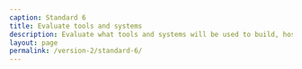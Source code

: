 ```yaml
---
caption: Standard 6
title: Evaluate tools and systems
description: Evaluate what tools and systems will be used to build, host, operate and measure the service, and how to procure them.
layout: page
permalink: /version-2/standard-6/
---
```

